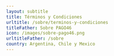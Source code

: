```yaml
---
layout: subtitle
title: Términos y Condiciones
urltitle: /sobre/terminos-y-condiciones
titleFather: Sobre PAGO46
icon: /images/sobre-pago46.png
urltitleFather: /sobre
country: Argentina, Chile y Mexico
---
```

